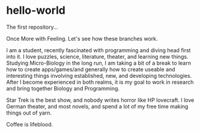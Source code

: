 # hello-world
The first repository...

Once More with Feeling. Let's see how these branches work.

I am a student, recently fascinated with programming and diving head first into it.
I love puzzles, science, literature, theater, and learning new things. 
Studying Micro-Biology in the long run, I am taking a bit of a break to learn how to create apps/games/and generally how to create useable and interesting things involving established, new, and developing technologies.
After I become experienced in both realms, it is my goal to work in research and bring together Biology and Programming.

Star Trek is the best show, and nobody writes horror like HP lovecraft. I love German theater, and most novels, and spend a lot of my free time making things out of yarn.

Coffee is lifeblood.
